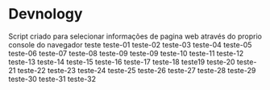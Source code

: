 # Devnology
Script criado para selecionar informações de pagina web através do proprio console do navegador
teste
teste-01
teste-02
teste-03
teste-04
teste-05
teste-06
teste-07
teste-08
teste-09
teste-09
teste-10
teste-11
teste-12
teste-13
teste-14
teste-15
teste-16
teste-17
teste-18
teste19
teste-20
teste-21
teste-22
teste-23
teste-24
teste-25
teste-26
teste-27
teste-28
teste-29
teste-30
teste-31
teste-32
